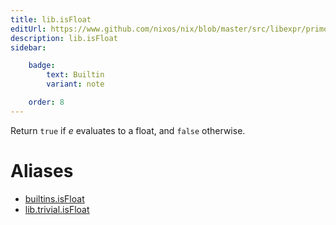 ```yaml
---
title: lib.isFloat
editUrl: https://www.github.com/nixos/nix/blob/master/src/libexpr/primops.cc
description: lib.isFloat
sidebar:

    badge:
        text: Builtin
        variant: note

    order: 8
---
```


Return `true` if *e* evaluates to a float, and `false` otherwise.


# Aliases

- [builtins.isFloat](/nix-doc-comments/reference/builtins/builtins-isFloat)
- [lib.trivial.isFloat](/nix-doc-comments/reference/lib/trivial/lib-trivial-isFloat)


